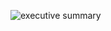 ![executive summary](https://cloud.githubusercontent.com/assets/21319985/18650344/4281be1e-7e8a-11e6-83b7-f3111db126b9.PNG)
